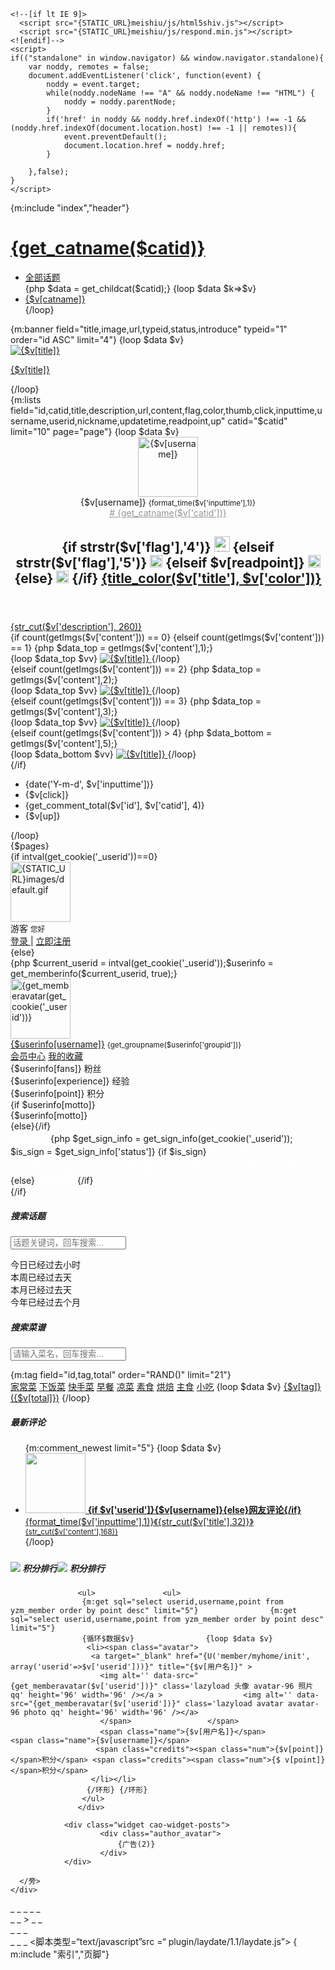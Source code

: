 <!DOCTYPE html>
<html lang="zh-CN">
<head>
<meta charset="UTF-8">
<meta http-equiv="X-UA-Compatible" content="IE=edge">
<meta name="viewport" content="width=device-width, initial-scale=1">
<title>{$seo_title}</title>
<link rel='stylesheet' href='{STATIC_URL}meishiu/css/app.css' type='text/css' media='all'/>
<link rel='stylesheet' href='{STATIC_URL}meishiu/css/default.css' type='text/css' media='all'/>
<link rel='stylesheet' href='{STATIC_URL}meishiu/css/pure-highlight.css' type='text/css' media='all'/>
<link rel='stylesheet' href='{STATIC_URL}meishiu/css/external.css' type='text/css' media='all'/>
<link rel='stylesheet' href='{STATIC_URL}meishiu/css/sweetalert2.min.css' type='text/css' media='all'/>
<link rel='stylesheet' href='{STATIC_URL}meishiu/css/diy.css' type='text/css' media='all'/>
<link rel='stylesheet' href='{STATIC_URL}meishiu/css/jquery.fancybox.min.css' type='text/css' media='all'/>
<script type='text/javascript' src='{STATIC_URL}meishiu/js/jquery-2.2.4.min.js'></script>
<script type='text/javascript' src='{STATIC_URL}meishiu/js/sweetalert2.min.js'></script>
<link rel='stylesheet' href='{STATIC_URL}meishiu/css/global-styles-inline1.css' type='text/css' media='all'/>
<link href="{SITE_URL}favicon.ico" rel="icon">
<link rel="stylesheet" type="text/css" href="{STATIC_URL}plugin/swiper/css/swiper.min.css" />
<script type="text/javascript" src="{STATIC_URL}plugin/swiper/js/swiper.min.js"></script>
<script type="text/javascript" src="{STATIC_URL}meishiu/js/jquery-1.9.1.min.js"></script>
<meta name="keywords" content="{$keywords}">
<meta name="description" content="{$description}">
<style type="text/css">
@media (min-width: 1200px) { .container,.container-lg,.container-md,.container-sm,.container-xl { max-width:1300px } }
.footer-links {
    text-align: center;
}
</style>

<!-- HTML5 shim, for IE6-8 support of HTML5 elements. All other JS at the end of file. -->
    <!--[if lt IE 9]>
      <script src="{STATIC_URL}meishiu/js/html5shiv.js"></script>
      <script src="{STATIC_URL}meishiu/js/respond.min.js"></script>
    <![endif]-->
    <script>
	if(("standalone" in window.navigator) && window.navigator.standalone){
		var noddy, remotes = false;
		document.addEventListener('click', function(event) {
			noddy = event.target;
			while(noddy.nodeName !== "A" && noddy.nodeName !== "HTML") {
				noddy = noddy.parentNode;
			}
			if('href' in noddy && noddy.href.indexOf('http') !== -1 && (noddy.href.indexOf(document.location.host) !== -1 || remotes)){
				event.preventDefault();
				document.location.href = noddy.href;
			}
	
		},false);
	}
	</script>
</head>
<body class="archive category category-6  max_width hfeed navbar-sticky navbar-slide sidebar-none pagination-infinite_button">
{m:include "index","header"} 
<div class="header-gap"></div>
	<div class="term-bar lazyload visible" data-bg="{$catimg}">
		<a href="{get_category($catid,'pclink')}"><h1 class="term-title">{get_catname($catid)}</h1></a>
		<!-- <h3 class="term-titlea">{$description}</h3> -->
	</div>
<div class="site-content">
	<div class="container">
	<!--   -->
		<div class="filter--content">
				<div class="form-box search-properties mb-0">
					<div class="filter-item">
						<ul class="filter-tag">
							<li><a href="{$site[site_url]}Quanzi" class="on">全部话题</a></li>
                            {php $data = get_childcat($catid);}
        			        {loop $data $k=>$v}
							<li><a href="{$v[pclink]}" {if isset($catid) && $v['catid']==$catid} class="on" {/if} class="">{$v[catname]} </a></li>
							{/loop}
						</ul>
					</div>
				</div>
		</div>
	<!--  -->
			<div class="row">
				<div class="content-column col-lg-9">
					<div class="content-area">
						<main class="site-main">
<!-- 轮播图 开始 -->
		   <div class="row posts-wrapper">
         <div class="col-lg-12">
		  <article class="post post-list">
			<div class="swiper-container yzm-banner">
				 <div class="swiper-wrapper">
		             {m:banner field="title,image,url,typeid,status,introduce" typeid="1" order="id ASC" limit="4"}
		             {loop $data $v}
				      <div class="swiper-slide">
				      	<a href="{$v[url]}">
				      	 <img src="{$v[image]}" alt="{$v[title]}" title="{$v[title]}" />
                         <p class="title">{$v[title]}</p>
				      	</a>
				      </div>
		             {/loop}	
				 </div>
			   </div>
				 <div class="swiper-pagination"></div>
                          </article>
                        </div>
					</div>
<!-- 轮播图 结束 -->
						<div class="row posts-wrapper">
      {m:lists field="id,catid,title,description,url,content,flag,color,thumb,click,inputtime,username,userid,nickname,updatetime,readpoint,up" catid="$catid" limit="10" page="page"}
      {loop $data $v}
          <div class="col-lg-12">
		  <article class="post post-list post-10380 type-post status-publish format-standard has-post-thumbnail hentry category-24 category-jiaocheng tag-52 tag-54 tag-55">
              <div class="entry-wrapper">
                <header class="entry-header">
				<div class="widget widget-userinfo">
					<div class="author-card_content">
						<div class="author_avatar">
							<div class="col-auto">
								<a target="_blank" href="{U('member/myhome/init', array('userid'=>$v['userid']))}" title="{$username}"><img alt='{$v[username]}' title='{$v[username]}' data-src="{get_memberavatar($v['userid'])}" class='lazyload avatar avatar-96 photo qq' height='96' width='96'/></a>
							</div>
							<div class="col n2">
								<a title="{$v[username]}">{$v[username]}</a>
								<small class="d-block"><span class="tips"> {format_time($v['inputtime'],1)}</span></small>
							</div>
							<div class="col-auto">
							<div class="btn btn-qiandao">
								<a href="{get_category($v['catid'], 'pclink')}" style="color:#959595;" title="{get_catname($v['catid'])}"> # {get_catname($v['catid'])}</a>
							</div></div>
						</div>
					</div>
				</div>
					<div class="meta-date">
                  <h2 class="entry-title">
				  {if strstr($v['flag'],'4')}
					<img class="lazyload" src="{STATIC_URL}meishiu/images/zhuti_tuijian.png" style="height: 25px;display: initial;" title="推荐主题">
					{elseif strstr($v['flag'],'5')}
					<img class="lazyload" src="{STATIC_URL}meishiu/images/zhuti_redian.png" style="height: 20px;display: initial;" title="热门主题">
					{elseif $v[readpoint]}
					<img class="lazyload" src="{STATIC_URL}meishiu/images/zhuti_fufei.png" style="height: 20px;display: initial;" title="付费主题">
					{else}
					<img class="lazyload" src="{STATIC_URL}meishiu/images/zhuti_putong.png" style="height: 20px;display: initial;" title="普通主题">
				    {/if}
                    <a href="{$v[url]}" title="{$v[title]}" rel="bookmark">
					{title_color($v['title'], $v['color'])}
					</a>
                  </h2>
					</div>
                </header>
<!--  -->
								<div class="entry-excerpt">
								<a href="{$v[url]}" title="{$v[title]}" rel="bookmark">
								{str_cut($v['description'], 260)}
								</a>
								</div>
							 {if count(getImgs($v['content'])) == 0}
							 {elseif count(getImgs($v['content'])) == 1}
							 {php $data_top = getImgs($v['content'],1);}
							<div class="entrya-media_one">
								<div class="placeholdera">
									{loop $data_top $vv}
									<a href="{$v[url]}">
									<img class="lazyload" data-src="{$vv}" src="{STATIC_URL}meishiu/images/thumb-ing.gif" alt="{$v[title]}" title="{$v[title]}">
									</a>
									{/loop}
								</div>
							</div>
							 {elseif count(getImgs($v['content'])) == 2}
							 {php $data_top = getImgs($v['content'],2);}
							<div class="entrya-media_two">
								<div class="placeholdera">
									{loop $data_top $vv}
									<a href="{$v[url]}">
									<img class="lazyload" data-src="{$vv}" src="{STATIC_URL}meishiu/images/thumb-ing.gif" alt="{$v[title]}" title="{$v[title]}">
									</a>
									{/loop}
								</div>
							</div>
							 {elseif count(getImgs($v['content'])) == 3}
							 {php $data_top = getImgs($v['content'],3);}
							<div class="entrya-media_three">
								<div class="placeholdera">
									{loop $data_top $vv}
									<a href="{$v[url]}">
									<img class="lazyload" data-src="{$vv}" src="{STATIC_URL}meishiu/images/thumb-ing.gif" alt="{$v[title]}" title="{$v[title]}">
									</a>
									{/loop}
								</div>
							</div>
							{elseif count(getImgs($v['content'])) > 4}
							{php $data_bottom = getImgs($v['content'],5);}
							<div class="entrya-media_five">
								<div class="placeholdera">
									{loop $data_bottom $vv}
									<a href="{$v[url]}">
									<img class="lazyload" data-src="{$vv}" src="{STATIC_URL}meishiu/images/thumb-ing.gif" alt="{$v[title]}" title="{$v[title]}">
									</a>
									{/loop}
								</div>
							</div>
								{/if}
<!--  -->
								<div class="entry-footer">
									<ul class="post-meta-boxa">
										<li class="meta-date"><span><i class="fa fa-clock-o"></i> {date('Y-m-d', $v['inputtime'])}</span></li>
										<li class="meta-views"><span title="围观"><i class="fa fa-eye"></i> {$v[click]}</span></li>
										<li class="meta-comment"><span title="回复"><i class="fa fa-comments-o"></i> {get_comment_total($v['id'], $v['catid'], 4)}</span></li>
										<li class="meta-views"><span title="喜欢"><i class="fujian icon-xihuan"></i> {$v[up]}</span></li>
										<!-- <li class="meta-views"><span><i class="fujian icon-002cai-1"></i> {$v[down]}</span></li> -->
									</ul>
								</div>
                              </div>
                         </article>
                       </div>
		            {/loop}
				   </div>
                  <!-- faye -->
					<div class="infinite-scroll-status">
						<div class="infinite-scroll-request">
						</div>
					</div>
					<div class="infinite-scroll-action">
						<div id="page">{$pages}</div>
					</div>
                 <!-- faye -->
</main>
    </div>    </div>
    <div class="sidebar-column col-lg-3">
				<aside class="widget-area">
<!-- 登陆 -->
                      {if intval(get_cookie('_userid'))==0}
                        <div class="widget widget-userinfo">
                            <div class="author-card_content">
                                <div class="author_avatar">
                                    <div class="col-auto">
                                        <img alt="{STATIC_URL}images/default.gif" data-src="{STATIC_URL}images/default.gif" class='lazyload avatar avatar-96 photo qq' height='96' width='96' title='游客' />
                                    </div>
                                    <div class="col n2">游客
                                        <small class="d-block"><span class="tips">您好</span> </small>
                                    </div>
                                </div>
                                <div class="article-qianming">
                                    <a href="{url_referer(1)}"> 登录 </a> | <a href="{U('member/index/register')}"> 立即注册 </a></h4>
                                </div>
                                <!--  -->
                            </div>
                        </div>
                        <!--  -->
					  {else}
                        <div class="widget widget-userinfo">
                            <div class="author-card_content">
                                <div class="author_avatar">
                                    {php $current_userid = intval(get_cookie('_userid'));$userinfo = get_memberinfo($current_userid, true);}
                                    <div class="col-auto">
                                        <a target="_blank" href="{U('member/index/init')}"><img alt="{get_memberavatar(get_cookie('_userid'))}" data-src="{get_memberavatar(get_cookie('_userid'))}" class='lazyload avatar avatar-96 photo qq' height='96' width='96' title='{$userinfo[username]}' /></a>
                                    </div>
                                    <div class="col n2">
                                        <a target="_blank" href="{U('member/index/init')}" title='{$userinfo[username]}'> {$userinfo[username]}</a>
                                        <small class="d-block"><span class="tips">{get_groupname($userinfo['groupid'])}</span> </small>
                                    </div>
                                    <div class="col-auto">
                                        <span class="btn btn-sm btn-white"><a href="{U('member/index/init')}">会员中心</a></span>
                                        <span class="btn btn-sm btn-white"><a href="{U('member/member_content/favorite')}" target="_blank">我的收藏</a></span>
                                    </div>
                                </div>
                                <div class="author-fields">
                                    <div class="row">
                                        <div class="col-4 text-center">
                                            <span class="num">{$userinfo[fans]}</span>
                                            <span class="d-block"><i class="fa fa-skyatlas"></i> 粉丝</span>
                                        </div>
                                        <div class="col-4 text-center">
                                            <span class="num">{$userinfo[experience]}</span>
                                            <span class="d-block"><i class="fa fa-skyatlas"></i> 经验</span>
                                        </div>
                                        <div class="col-4 text-center">
                                            <span class="num">{$userinfo[point]}</span>
                                            <span class="d-block"><i class="fa fa-skyatlas"></i> 积分</span>
                                        </div>
                                    </div>
                                </div>
								{if $userinfo[motto]}
                                <div class="article-qianming">
                                    {$userinfo[motto]}
                                </div>
								{else}{/if}
                                <!--  -->
                            </div>
<!-- 签到 -->
					<div class="pay--content">
						   <div class="pay-box">
							<a href="{$site[site_url]}member/member_circle/init.html?catid=55" class="btn btn--secondary btn--block1 mt-10" style="color: #FFF;font-size: 15px;"><i class="fa fa-send"></i> 发表话题</a>
							{php $get_sign_info = get_sign_info(get_cookie('_userid')); $is_sign = $get_sign_info['status']}
					      {if $is_sign}
							<span class="btn btn--danger btn--block1 mt-10" style="color: #FFF;font-size: 15px;"><i class="fa fa-calendar-check-o"></i> 签到：{if isset($get_sign_info['data'])}{$get_sign_info['data']}{else}0{/if}<sup>天</sup>
							</span>
					{else}
							<a href="javascript:;" onclick="yzm_sign('{U('member/member_sign/init')}')" class="btn btn--danger btn--block1 mt-10" style="color: #FFF;font-size: 15px;" id="yzm_sign"><i class="fa fa-calendar-check-o"></i> 每日签到</a>
					{/if}
						</div>
				   </div>
<!-- 签到 -->
                        </div>
					{/if}
<!-- 搜索 -->
				 <div class="widget widget-userinfo">
                    <h5 class="widget-title mb-3"><i class="mdi mdi-magnify"></i> 搜索话题</h5>
		             <form method="get" action="{U('sousuo/index/init')}" class="search-form">
		              <input type="hidden" name="m" value="search" />
		               <input type="hidden" name="modelid" value="0" id="modelid" />
		                <input type="text" class="form-control" placeholder="话题关键词，回车搜索..." autocomplete="off" value="" name="q" required="required" value="0">
                         </form>
<!-- 人生倒计时 -->
     <div class="sidebar-box classListBox">
     <div class="aside aside-count">
         <div class="content">
             <div class="item" id="dayProgress">
                 <div class="title">今日已经过去<span></span>小时</div>
                 <div class="progress">
                     <div class="progress-bar">
                         <div class="progress-inner progress-inner-1"></div>
                     </div>
                     <div class="progress-percentage"></div>
                 </div>
             </div>
             <div class="item" id="weekProgress">
                 <div class="title">本周已经过去<span></span>天</div>
                 <div class="progress">
                     <div class="progress-bar">
                         <div class="progress-inner progress-inner-2"></div>
                     </div>
                     <div class="progress-percentage"></div>
                 </div>
             </div>
             <div class="item" id="monthProgress">
                 <div class="title">本月已经过去<span></span>天</div>
                 <div class="progress">
                     <div class="progress-bar">
                         <div class="progress-inner progress-inner-3"></div>
                     </div>
                     <div class="progress-percentage"></div>
                 </div>
             </div>
             <div class="item" id="yearProgress">
                 <div class="title">今年已经过去<span></span>个月</div>
                 <div class="progress">
                     <div class="progress-bar">
                         <div class="progress-inner progress-inner-4"></div>
                    </div>
                     <div class="progress-percentage"></div>
                 </div>
             </div>
         </div>
     </div>
 </div>
 <!-- 人生倒计时 -->
				   </div>
				<!-- 搜索菜谱 -->
				 <div class="widget widget-userinfo">
                    <h5 class="widget-title mb-3"><i class="mdi mdi-magnify"></i> 搜索菜谱</h5>
		             <form method="get" action="{U('search/index/init')}" class="search-form">
		              <input type="hidden" name="m" value="search" />
		               <input type="hidden" name="modelid" value="0" id="modelid" />
		                <input type="text" class="form-control" placeholder="请输入菜名，回车搜索..." autocomplete="off" value="" name="q" required="required" value="0">
                         </form>
				         {m:tag field="id,tag,total" order="RAND()" limit="21"}
						 <div class="tagcloud">
	                     <a target="_blank" href="{SITE_URL}search/index/init.html?m=search&c=index&a=init&modelid=0&q=家常" alt="家常菜" class="tag-cloud-link" rel="tag" title="家常菜">家常菜</a>
	                     <a target="_blank" href="{SITE_URL}search/index/init.html?m=search&c=index&a=init&modelid=0&q=下饭" alt="下饭菜" class="tag-cloud-link" rel="tag" title="下饭菜">下饭菜</a>
	                     <a target="_blank" href="{SITE_URL}search/index/init.html?m=search&c=index&a=init&modelid=0&q=快手" alt="快手菜" class="tag-cloud-link" rel="tag" title="快手菜">快手菜</a>
	                     <a target="_blank" href="{SITE_URL}search/index/init.html?m=search&c=index&a=init&modelid=0&q=早餐" alt="早餐" class="tag-cloud-link" rel="tag" title="早餐">早餐</a>
	                     <a target="_blank" href="{SITE_URL}search/index/init.html?m=search&c=index&a=init&modelid=0&q=凉菜" alt="凉菜" class="tag-cloud-link" rel="tag" title="凉菜">凉菜</a>
	                     <a target="_blank" href="{SITE_URL}index/index/lists/catid/1/biaoqian/%25E7%25B4%25A0%25E9%25A3%259F/s/1.html" alt="素食" class="tag-cloud-link" rel="tag" title="素食">素食</a>
	                     <a target="_blank" href="{SITE_URL}Caipu/hongbei/" alt="烘焙" class="tag-cloud-link" rel="tag" title="烘焙">烘焙</a>
	                     <a target="_blank" href="{SITE_URL}index/index/lists/catid/1/biaoqian/%25E4%25B8%25BB%25E9%25A3%259F/s/1.html" alt="主食" class="tag-cloud-link" rel="tag" title="主食">主食</a>
	                     <a target="_blank" href="{SITE_URL}Localsnack" alt="小吃" class="tag-cloud-link" rel="tag" title="小吃">小吃</a>
						 {loop $data $v}
	                     <a target="_blank" href="{SITE_URL}tag/{$v['id']}.html" alt="{$v[tag]}" class="tag-cloud-link" rel="tag" title="{$v[tag]}">{$v[tag]} ({$v[total]})</a>
						 {/loop}
                        </div>
				   </div>
				<!-- 搜索菜谱 -->
<!-- 评论 -->
                <div class="widget widget-comments">
                 <h5 class="widget-title"><i class="fa fa-comments-o"></i> 最新评论</h5>
                  <ul>
                   {m:comment_newest limit="5"}
                   {loop $data $v}	
                    <li>
                    <a target="_blank" href="{$v[url]}" title="{$v[title]}">
	                <div class="inner">
                     <img alt="" src="{get_memberavatar($v['userid'])}" srcset="{get_memberavatar($v['userid'])}" class="avatar avatar-96 photo avatar-default" height="96" width="96" loading="lazy"/>
		             <time>
		            <strong>{if $v['userid']}{$v[username]}{else}网友评论{/if}</strong>
		            {format_time($v['inputtime'],1)}《{str_cut($v['title'],32)}》
		            </time>
		           <small>{str_cut($v['content'],168)}</small>
                  </div>
		          </a>
                 </li>
				 {/loop}
                 </ul></ul>
               </div></div>
<!-- 排行 -->
                 <div class="widget widget-userstop"><div class="widget widget-userstop">
                  <h5 类=“小部件标题”><h5 class="widget-title">
				  <a href="#" title="排行榜"><img src="{STATIC_URL}meishiu/images/ranking.png" style="浮动：左浮动：左;"></a> 积分排行<a href="#" title="排行榜"><img src="{STATIC_URL}meishiu/images/ranking.png" style=";"></a>&nbsp;积分排行
				  </h5></h5>
				 
                   <ul>               <ul>
	                {m:get sql="select userid,username,point from yzm_member order by point desc" limit="5"}                {m:get sql="select userid,username,point from yzm_member order by point desc" limit="5"}
	                {循环$数据$v}                {loop $data $v}
                     <li><span class="avatar">
                      <a target="_blank" href="{U('member/myhome/init', array('userid'=>$v['userid']))}" title="{$v[用户名]}" >
		                <img alt='' data-src="{get_memberavatar($v['userid'])}" class='lazyload 头像 avatar-96 照片 qq' height='96' width='96' /></a >	                <img alt='' data-src="{get_memberavatar($v['userid'])}" class='lazyload avatar avatar-96 photo qq' height='96' width='96' /></a>
		                </span>	                </span>
		                <span class="name">{$v[用户名]}</span>	                <span class="name">{$v[username]}</span>
                       <span class="credits"><span class="num">{$v[point]}</span>积分</span> <span class="credits"><span class="num">{$ v[point]}</span>积分</span>
                      </li></li>
		             {/环形} {/环形}
                    </ul>
                   </div>
<!-- 广告 -->
				<div class="widget cao-widget-posts">
						<div class="author_avatar">
							{广告(2)}
						</div>
				</div>
<!-- 广告2
				<div class="widget widget-userinfo">
					<div class="author-card_content">
							<a target="_blank" href="{$site[site_url]}Localsnack" class="name">
							<img class="lazyload" data-src="{STATIC_URL}meishiu/images/quanzi_b.jpg" title="地方小吃"/>
						 </a>
					</div>
				</div>
<!-- -->
      </旁>
    </div>
  </div> </div> _ _  _ _ _
</div> _ _ > _ _

  </div> _ _ _
</div> _ _ _
	<!-- #main -->
<脚本类型=“text/javascript”src =“ <?php echo STATIC_URL;?> plugin/laydate/1.1/laydate.js”> </脚本>
{ m:include "索引","页脚"}
